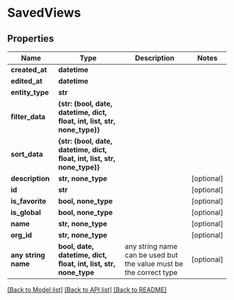 # SavedViews


## Properties
Name | Type | Description | Notes
------------ | ------------- | ------------- | -------------
**created_at** | **datetime** |  | 
**edited_at** | **datetime** |  | 
**entity_type** | **str** |  | 
**filter_data** | **{str: (bool, date, datetime, dict, float, int, list, str, none_type)}** |  | 
**sort_data** | **{str: (bool, date, datetime, dict, float, int, list, str, none_type)}** |  | 
**description** | **str, none_type** |  | [optional] 
**id** | **str** |  | [optional] 
**is_favorite** | **bool, none_type** |  | [optional] 
**is_global** | **bool, none_type** |  | [optional] 
**name** | **str, none_type** |  | [optional] 
**org_id** | **str, none_type** |  | [optional] 
**any string name** | **bool, date, datetime, dict, float, int, list, str, none_type** | any string name can be used but the value must be the correct type | [optional]

[[Back to Model list]](../README.md#documentation-for-models) [[Back to API list]](../README.md#documentation-for-api-endpoints) [[Back to README]](../README.md)


